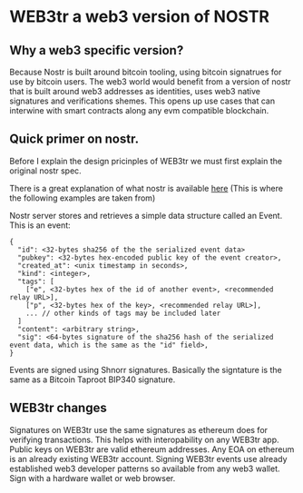 # WEB3tr a web3 version of NOSTR 

## Why a web3 specific version?
Because Nostr is built around bitcoin tooling, using bitcoin signatrues for use by bitcoin users. 
The web3 world would benefit from a version of nostr that is built around web3 addresses as identities, uses web3 native signatures and verifications shemes. 
This opens up use cases that can interwine with smart contracts along any evm compatible blockchain. 




## Quick primer on nostr. 
Before I explain the design pricinples of WEB3tr we must first explain the original nostr spec.

There is a great explanation of what nostr is available [here](https://github.com/rajarshimaitra/rust-nostr/blob/main/VISION.md)
(This is where the following examples are taken from)

Nostr server stores and retrieves a simple data structure called an Event. 
This is an event:

```
{
  "id": <32-bytes sha256 of the the serialized event data>
  "pubkey": <32-bytes hex-encoded public key of the event creator>,
  "created_at": <unix timestamp in seconds>,
  "kind": <integer>,
  "tags": [
    ["e", <32-bytes hex of the id of another event>, <recommended relay URL>],
    ["p", <32-bytes hex of the key>, <recommended relay URL>],
    ... // other kinds of tags may be included later
  ]
  "content": <arbitrary string>,
  "sig": <64-bytes signature of the sha256 hash of the serialized event data, which is the same as the "id" field>,
}
```

Events are signed using Shnorr signatures. Basically the signtature is the same as a Bitcoin Taproot BIP340 signature. 



## WEB3tr changes

Signatures on WEB3tr use the same signatures as ethereum does for verifying transactions. This helps with interopability on any WEB3tr app. 
Public keys on WEB3tr are valid ethereum addresses. Any EOA on ethereum is an already existing WEB3tr account. 
Signing WEB3tr events use already established web3 developer patterns so available from any web3 wallet. Sign with a hardware wallet or web browser. 




